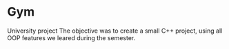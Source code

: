 # Gym
University project
The objective was to create a small C++ project, using all OOP features we leared during the semester.
